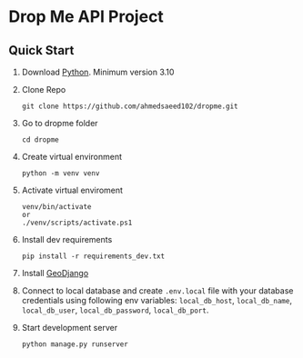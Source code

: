 # Drop Me API Project

## Quick Start

1. Download [Python](https://www.python.org/downloads/). Minimum version 3.10

2. Clone Repo
    ```shell
    git clone https://github.com/ahmedsaeed102/dropme.git
    ```

3. Go to dropme folder
    ```shell
    cd dropme
    ```

4. Create virtual environment
    ```shell
    python -m venv venv
    ```

5. Activate virtual enviroment
    ```shell
    venv/bin/activate
    or
    ./venv/scripts/activate.ps1
    ```

6. Install dev requirements
    ```shell
    pip install -r requirements_dev.txt
    ```

7. Install [GeoDjango](https://docs.djangoproject.com/en/4.1/ref/contrib/gis/install/)

8. Connect to local database and create `.env.local` file with your database credentials using following env variables: `local_db_host`, `local_db_name`, `local_db_user`, `local_db_password`, `local_db_port`.  

9. Start development server
    ```shell
    python manage.py runserver
    ```
    
